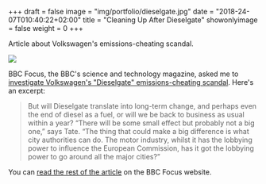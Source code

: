 +++
draft = false
image = "img/portfolio/dieselgate.jpg"
date = "2018-24-07T010:40:22+02:00"
title = "Cleaning Up After Dieselgate"
showonlyimage = false
weight = 0
+++

Article about Volkswagen's emissions-cheating scandal.

<!--more-->

![](/img/portfolio/dieselgate.jpg)

BBC Focus, the BBC's science and technology magazine, asked me to [investigate Volkswagen's "Dieselgate" emissions-cheating scandal](http://www.sciencefocus.com/article/cars/emissions-scandal-dieselgate). Here's an excerpt:

> But will Dieselgate translate into long-term change, and perhaps even the end of diesel as a fuel, or will we be back to business as usual within a year? “There will be some small effect but probably not a big one,” says Tate. “The thing that could make a big difference is what city authorities can do. The motor industry, whilst it has the lobbying power to influence the European Commission, has it got the lobbying power to go around all the major cities?”

You can [read the rest of the article](http://www.sciencefocus.com/article/cars/emissions-scandal-dieselgate) on the BBC Focus website.